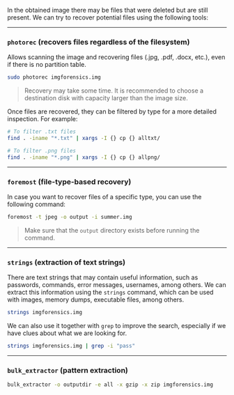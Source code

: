 In the obtained image there may be files that were deleted but are still present. We can try to recover potential files using the following tools:

---

### `photorec` (recovers files regardless of the filesystem)

Allows scanning the image and recovering files (.jpg, .pdf, .docx, etc.), even if there is no partition table.

```bash
sudo photorec imgforensics.img
```

> Recovery may take some time.
> It is recommended to choose a destination disk with capacity larger than the image size.

Once files are recovered, they can be filtered by type for a more detailed inspection. For example:

```bash
# To filter .txt files
find . -iname "*.txt" | xargs -I {} cp {} alltxt/

# To filter .png files
find . -iname "*.png" | xargs -I {} cp {} allpng/
```

---

### `foremost` (file-type-based recovery)

In case you want to recover files of a specific type, you can use the following command:

```bash
foremost -t jpeg -o output -i summer.img
```

> Make sure that the `output` directory exists before running the command.

---

### `strings` (extraction of text strings)

There are text strings that may contain useful information, such as passwords, commands, error messages, usernames, among others. We can extract this information using the `strings` command, which can be used with images, memory dumps, executable files, among others.

```bash
strings imgforensics.img
```

We can also use it together with `grep` to improve the search, especially if we have clues about what we are looking for.

```bash
strings imgforensics.img | grep -i "pass"
```
---

### `bulk_extractor` (pattern extraction)

```bash
bulk_extractor -o outputdir -e all -x gzip -x zip imgforensics.img
```
